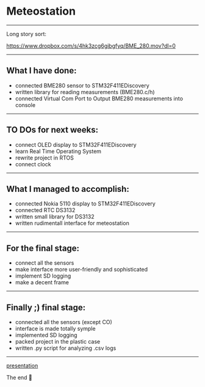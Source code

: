 # Meteostation

----------

Long story sort:

https://www.dropbox.com/s/4hk3zcg6gibgfyq/BME_280.mov?dl=0

----------
## What I have done:
- connected BME280 sensor to STM32F411EDiscovery
- written library for reading measurements (BME280.c/h)
- connected Virtual Com Port to Output BME280 measurements into console
----------


## TO DOs for next weeks:
- connect OLED display to STM32F411EDiscovery
- learn Real Time Operating System
- rewrite project in RTOS
- connect clock
----------


## What I managed to accomplish:
- connected Nokia 5110 display to STM32F411EDiscovery
- connected RTC DS3132
- written small library for DS3132
- written rudimentall interface for meteostation
----------

## For the final stage:
- connect all the sensors
- make interface more user-friendly and sophisticated
- implement SD logging
- make a decent frame
----------
## Finally ;) final stage:
- connected all the sensors (except CO)
- interface is made totally symple
- implemented SD logging
- packed project in the plastic case
- written .py script for analyzing .csv logs
----------

[presentation](https://docs.google.com/presentation/d/1M4FgvJYktm_YzFoLFhRsxucWLrlFCiLVrmgeh0fLSTk/edit?usp=sharing)

The end 🙂 
